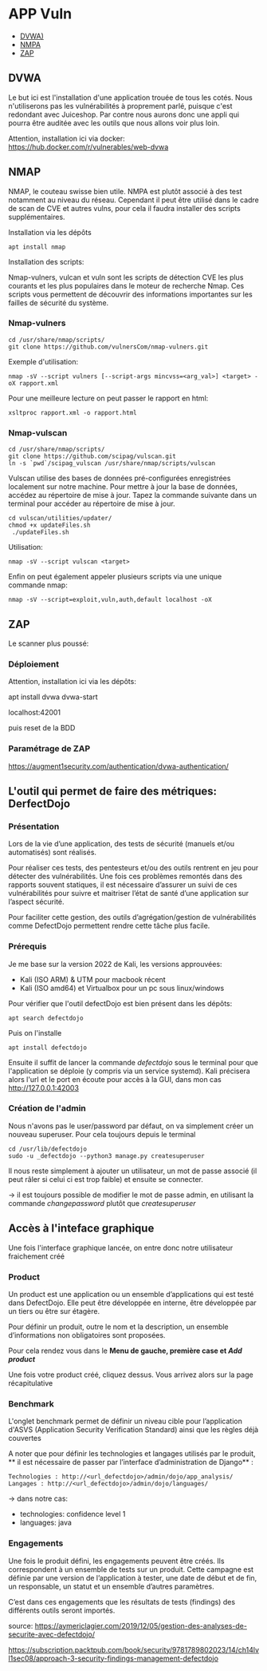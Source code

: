 # APP Vuln

- [DVWA)](#dvwa)
- [NMPA](#nmap)
- [ZAP](#zap)

## DVWA

Le but ici est l'installation d'une application trouée de tous les cotés. Nous n'utiliserons pas les vulnérabilités à proprement parlé, puisque c'est redondant avec Juiceshop. Par contre nous aurons donc une appli qui pourra être auditée avec les outils que nous allons voir plus loin.

Attention, installation ici via docker: https://hub.docker.com/r/vulnerables/web-dvwa

## NMAP

NMAP, le couteau swisse bien utile. NMPA est plutôt associé à des test notamment au niveau du réseau. Cependant il peut être utilisé dans le cadre de scan de CVE et autres vulns, pour cela il faudra installer des scripts supplémentaires.

Installation via les dépôts

```
apt install nmap
```

Installation des scripts:

Nmap-vulners, vulcan et vuln sont les scripts de détection CVE les plus courants et les plus populaires dans le moteur de recherche Nmap. Ces scripts vous permettent de découvrir des informations importantes sur les failles de sécurité du système.

### Nmap-vulners

```
cd /usr/share/nmap/scripts/
git clone https://github.com/vulnersCom/nmap-vulners.git
```

Exemple d'utilisation:

```
nmap -sV --script vulners [--script-args mincvss=<arg_val>] <target> -oX rapport.xml
```

Pour une meilleure lecture on peut passer le rapport en html:

```
xsltproc rapport.xml -o rapport.html
```

### Nmap-vulscan

```
cd /usr/share/nmap/scripts/
git clone https://github.com/scipag/vulscan.git
ln -s `pwd`/scipag_vulscan /usr/share/nmap/scripts/vulscan 
```

Vulscan utilise des bases de données pré-configurées enregistrées localement sur notre machine. Pour mettre à jour la base de données, accédez au répertoire de mise à jour. Tapez la commande suivante dans un terminal pour accéder au répertoire de mise à jour.

```
cd vulscan/utilities/updater/
chmod +x updateFiles.sh
 ./updateFiles.sh
```

Utilisation: 

```
nmap -sV --script vulscan <target>
```

Enfin on peut également appeler plusieurs scripts via une unique commande nmap:

```
nmap -sV --script=exploit,vuln,auth,default localhost -oX 
```

## ZAP

Le scanner plus poussé: 

### Déploiement

Attention, installation ici via les dépôts:

apt install dvwa
dvwa-start

localhost:42001

puis reset de la BDD

### Paramétrage de ZAP

https://augment1security.com/authentication/dvwa-authentication/


## L'outil qui permet de faire des métriques: DerfectDojo

### Présentation

Lors de la vie d’une application, des tests de sécurité (manuels et/ou automatisés) sont réalisés. 

Pour réaliser ces tests, des pentesteurs et/ou des outils rentrent en jeu pour détecter des vulnérabilités. Une fois ces problèmes remontés dans des rapports souvent statiques, il est nécessaire d’assurer un suivi de ces vulnérabilités pour suivre et maitriser l’état de santé d’une application sur l’aspect sécurité.

Pour faciliter cette gestion, des outils d’agrégation/gestion de vulnérabilités comme DefectDojo permettent rendre cette tâche plus facile.

### Prérequis

Je me base sur la version 2022 de Kali, les versions approuvées:

* Kali (ISO ARM) & UTM pour macbook récent
* Kali (ISO amd64) et Virtualbox pour un pc sous linux/windows

Pour vérifier que l'outil defectDojo est bien présent dans les dépôts:

```
apt search defectdojo
```

Puis on l'installe

```
apt install defectdojo
```

Ensuite il suffit de lancer la commande _defectdojo_ sous le terminal pour que l'application se déploie (y compris via un service systemd). Kali précisera alors l'url et le port en écoute pour accès à la GUI, dans mon cas http://127.0.0.1:42003

### Création de l'admin

Nous n'avons pas le user/password par défaut, on va simplement créer un nouveau superuser. Pour cela toujours depuis le terminal

```
cd /usr/lib/defectdojo
sudo -u _defectdojo --python3 manage.py createsuperuser
```

Il nous reste simplement à ajouter un utilisateur, un mot de passe associé (il peut râler si celui ci est trop faible) et ensuite se connecter.

-> il est toujours possible de modifier le mot de passe admin, en utilisant la commande _changepassword_ plutôt que _createsuperuser_

## Accès à l'inteface graphique

Une fois l'interface graphique lancée, on entre donc notre utilisateur fraichement créé

### Product

Un product est une application ou un ensemble d’applications qui est testé dans DefectDojo. Elle peut être développée en interne, être développée par un tiers ou être sur étagère.

Pour définir un produit, outre le nom et la description, un ensemble d’informations non obligatoires sont proposées. 

Pour cela rendez vous dans le **Menu de gauche, première case et _Add product_**

Une fois votre product créé, cliquez dessus. Vous arrivez alors sur la page récapitulative


### Benchmark

L'onglet benchmark permet de définir un niveau cible pour l’application d'ASVS (Application Security Verification Standard) ainsi que les règles déjà couvertes 

A noter que pour définir les technologies et langages utilisés par le produit, ** il est nécessaire de passer par l’interface d’administration de Django** :

    Technologies : http://<url_defectdojo>/admin/dojo/app_analysis/
    Langages : http://<url_defectdojo>/admin/dojo/languages/

-> dans notre cas:

* technologies: confidence level 1
* languages: java

### Engagements

Une fois le produit défini, les engagements peuvent être créés. Ils correspondent à un ensemble de tests sur un produit. Cette campagne est définie par une version de l’application à tester, une date de début et de fin, un responsable, un statut et un ensemble d’autres paramètres.

C’est dans ces engagements que les résultats de tests (findings) des différents outils seront importés.

source: https://aymericlagier.com/2019/12/05/gestion-des-analyses-de-securite-avec-defectdojo/

https://subscription.packtpub.com/book/security/9781789802023/14/ch14lvl1sec08/approach-3-security-findings-management-defectdojo


